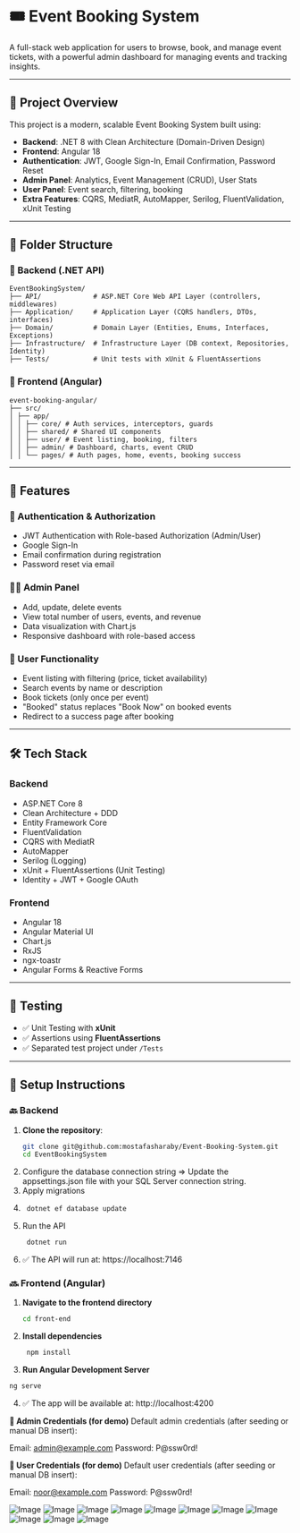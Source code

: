 # 🎟️ Event Booking System

A full-stack web application for users to browse, book, and manage event tickets, with a powerful admin dashboard for managing events and tracking insights.

---

## 📌 Project Overview

This project is a modern, scalable Event Booking System built using:

- **Backend**: .NET 8 with Clean Architecture (Domain-Driven Design)
- **Frontend**: Angular 18
- **Authentication**: JWT, Google Sign-In, Email Confirmation, Password Reset
- **Admin Panel**: Analytics, Event Management (CRUD), User Stats
- **User Panel**: Event search, filtering, booking
- **Extra Features**: CQRS, MediatR, AutoMapper, Serilog, FluentValidation, xUnit Testing

---

## 📁 Folder Structure

### 🔧 Backend (.NET API)

```text
EventBookingSystem/
├── API/             # ASP.NET Core Web API Layer (controllers, middlewares)
├── Application/     # Application Layer (CQRS handlers, DTOs, interfaces)
├── Domain/          # Domain Layer (Entities, Enums, Interfaces, Exceptions)
├── Infrastructure/  # Infrastructure Layer (DB context, Repositories, Identity)
├── Tests/           # Unit tests with xUnit & FluentAssertions
```

### 🎨 Frontend (Angular)
```text
event-booking-angular/
├── src/
│ ├── app/
│ │ ├── core/ # Auth services, interceptors, guards
│ │ ├── shared/ # Shared UI components
│ │ ├── user/ # Event listing, booking, filters
│ │ ├── admin/ # Dashboard, charts, event CRUD
│ │ └── pages/ # Auth pages, home, events, booking success
```

---

## 🚀 Features

### 🔐 Authentication & Authorization

- JWT Authentication with Role-based Authorization (Admin/User)
- Google Sign-In
- Email confirmation during registration
- Password reset via email

### 🧑‍💻 Admin Panel

- Add, update, delete events
- View total number of users, events, and revenue
- Data visualization with Chart.js
- Responsive dashboard with role-based access

### 👥 User Functionality

- Event listing with filtering (price, ticket availability)
- Search events by name or description
- Book tickets (only once per event)
- "Booked" status replaces "Book Now" on booked events
- Redirect to a success page after booking

---

## 🛠️ Tech Stack

### Backend

- ASP.NET Core 8
- Clean Architecture + DDD
- Entity Framework Core
- FluentValidation
- CQRS with MediatR
- AutoMapper
- Serilog (Logging)
- xUnit + FluentAssertions (Unit Testing)
- Identity + JWT + Google OAuth

### Frontend

- Angular 18
- Angular Material UI
- Chart.js
- RxJS
- ngx-toastr
- Angular Forms & Reactive Forms

---

## 🧪 Testing

- ✅ Unit Testing with **xUnit**
- ✅ Assertions using **FluentAssertions**
- ✅ Separated test project under `/Tests`

---

## 🔧 Setup Instructions

### 🔙 Backend

1. **Clone the repository**:
   ```bash
   git clone git@github.com:mostafasharaby/Event-Booking-System.git
   cd EventBookingSystem
2.  Configure the database connection string => Update the appsettings.json file with your SQL Server connection string.
3.  Apply migrations
4.  ```bash
     dotnet ef database update
    ```
5. Run the API
   ```bash
    dotnet run
    ```
6.  ✅ The API will run at: https://localhost:7146

### 🔜 Frontend (Angular)

1. **Navigate to the frontend directory**
    ```bash
    cd front-end
    ```
2. **Install dependencies**
   ```bash
    npm install
    ```
3. **Run Angular Development Server**
  ```bash
  ng serve
  ```
4. ✅ The app will be available at: http://localhost:4200

**🔐 Admin Credentials (for demo)**
   Default admin credentials (after seeding or manual DB insert):
   
   Email: admin@example.com
   Password: P@ssw0rd! 

**🔐 User Credentials (for demo)**
   Default user credentials (after seeding or manual DB insert):

   Email: noor@example.com
   Password: P@ssw0rd! 


![Image](https://github.com/user-attachments/assets/091b66c4-d13e-4c40-98f8-dc8b9808cdeb)
![Image](https://github.com/user-attachments/assets/2a9fa493-377a-45b9-af23-e172219acd7c)
![Image](https://github.com/user-attachments/assets/0e376594-2fa7-43b5-9591-64f27106c642)
![Image](https://github.com/user-attachments/assets/96ba47dc-53d2-4326-a3e5-be2c14210823)
![Image](https://github.com/user-attachments/assets/9ead6136-3710-4a19-b5ca-9b729a58778c)
![Image](https://github.com/user-attachments/assets/d5f6e666-ea40-4c76-9e72-81ca114fedb1)
![Image](https://github.com/user-attachments/assets/3a542c72-6cf6-4690-a58e-5901ad624137)
![Image](https://github.com/user-attachments/assets/f0f8c534-14f7-4752-b93b-8becf6ef2e35)
![Image](https://github.com/user-attachments/assets/39eb6a40-1c64-4617-928f-a8f380615dea)
![Image](https://github.com/user-attachments/assets/23df30be-b8fb-4007-b603-617d574552e3)
![Image](https://github.com/user-attachments/assets/cdc9982a-2fe5-4aba-aafa-febfc55bb375)


